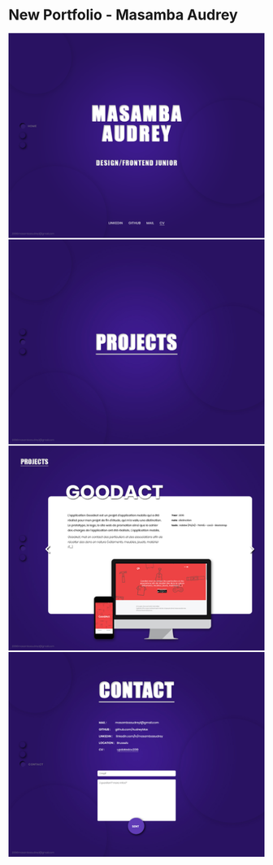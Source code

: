 # New Portfolio - Masamba Audrey
![](portfolio2019.gif)
![Screenshot](3.jpg)
![Screenshot](5.jpg)
![Screenshot](6.jpg)
